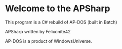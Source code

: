 # Welcome to the APSharp
This program is a C# rebuild of AP-DOS (built in Batch)


APSharp written by Felixonite42

AP-DOS is a product of WindowsUniverse.
